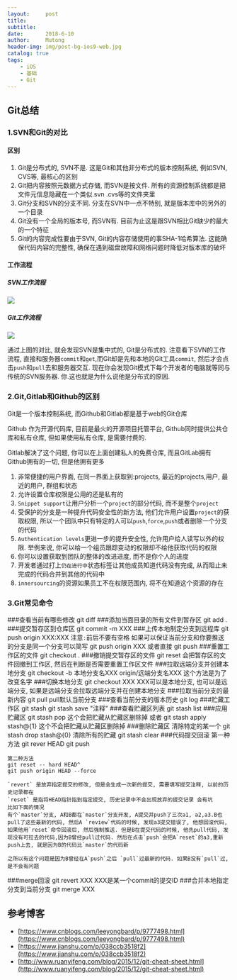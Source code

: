 ```yaml
---
layout:     post
title:      
subtitle:   
date:       2018-6-10
author:     Mutong
header-img: img/post-bg-ios9-web.jpg
catalog: true
tags:
    - iOS
    - 基础
    - Git
---
```


## Git总结

### 1.SVN和Git的对比

#### 区别
1. Git是分布式的, SVN不是. 这是Git和其他非分布式的版本控制系统, 例如SVN, CVS等, 最核心的区别
2. Git把内容按照元数据方式存储, 而SVN是按文件. 所有的资源控制系统都是把文件元信息隐藏在一个类似.svn .cvs等的文件夹里
3. Git分支和SVN的分支不同. 分支在SVN中一点不特别, 就是版本库中的另外的一个目录
4. Git没有一个全局的版本号, 而SVN有. 目前为止这是跟SVN相比Git缺少的最大的一个特征
5. Git的内容完成性要由于SVN, Git的内容存储使用的事SHA-1哈希算法. 这能确保代码内容的完整性, 确保在遇到磁盘故障和网络问题时降低对版本库的破坏

#### 工作流程

##### SVN工作流程
![](https://upload-images.jianshu.io/upload_images/3710706-5095f385de84dad2.png?imageMogr2/auto-orient/strip%7CimageView2/2/w/831/format/webp)

##### Git工作流程

![](https://upload-images.jianshu.io/upload_images/1244131-29e81270cde075e1.png?imageMogr2/auto-orient/strip%7CimageView2/2/w/930/format/webp)

通过上图的对比, 就会发现SVN是集中式的, Git是分布式的. 注意看下SVN的工作流程, 直接和服务器`commit`和`get`,而Git却是先和本地的Git工具`commit`, 然后才会点击`push`和`pull`去和服务器交互. 现在你会发现Git模式下每个开发者的电脑就等同与传统的SVN服务器. 你.这也就是为什么说他是分布式的原因.

### 2.Git,Gitlab和Github的区别

Git是一个版本控制系统, 而Github和Gitlab都是基于web的Git仓库

Github 作为开源代码库, 目前是最火的开源项目托管平台, Github同时提供公共仓库和私有仓库, 但如果使用私有仓库, 是需要付费的.

Gitlab解决了这个问题, 你可以在上面创建私人的免费仓库, 而且GitLab拥有Github拥有的一切, 但是他拥有更多

1. 非常便捷的用户界面, 在同一界面上获取到:projects, 最近的projects,用户, 最近的用户, 群组和状态
2. 允许设置仓库权限是公用的还是私有的
3. `Snippet support`让用户分析一个`project`的部分代码, 而不是整个`project`
4. 受保护的分支是一种提升代码安全性的新方法, 他们允许用户设置`project`的获取权限, 所以一个团队中只有特定的人可以`push`,`force`,`push`或者删除一个分支的代码
5. `Authentication levels`更进一步的提升安全性, 允许用户给人读写以外的权限. 举例来说, 你可以给一个组员跟踪变动的权限却不给他获取代码的权限
6. 你可以设置获取到团队的整体的改进进度, 而不是你个人的进度
7. 开发者通过打上`仍在进行中`状态标签让其他成员知道代码没有完成, 从而阻止未完成的代码合并到其他的代码中
8. `innersourcing`的资源如果员工不在权限范围内, 将不在知道这个资源的存在

### 3.Git常见命令
###查看当前有哪些修改
    git diff
###添加当面目录的所有文件到暂存区
    git add .
###提交暂存区到仓库区
    git commit -m XXX
###上传本地制定分支到远程库
    git push origin XXX:XXX 
    注意`:`前后不要有空格 
    如果可以保证当前分支和你要推送的分支是同一个分支可以简写 git push origin XXX
    或者直接 git push
###重置工作区的文件
    git checkout .
###撤销提交暂存区的文件
    git reset  会把暂存区的文件回撤到工作区, 然后在判断是否需要重置工作区文件
###拉取远端分支并创建本地分支
    git checkout -b 本地分支名XXX origin/远端分支名XXX 这个方法是为了改变名字
###切换本地分支
    git checkout XXX  XXX可以是本地分支, 也可以是远端分支, 如果是远端分支会拉取远端分支并在创建本地分支
###拉取当前分支的最新内容
    git pull pull默认当前分支
###查看当前分支的版本历史
    git log
###贮藏工作区
    git stash
    git stash save "注释"
###查看贮藏区列表
    git stash list
###应用贮藏区
    git stash pop  这个会把贮藏从贮藏区删除掉
    或者 
    git stash apply stash@{1} 这个不会把贮藏从贮藏区删除掉
###删除贮藏区
    清除特定的某一个 git stash drop stash@{0}
    清除所有的贮藏 git stash clear
###代码提交回滚
    第一种方法
    git rever HEAD
    git push

    第二种方法  
    git reset -- hard HEAD^
    git push origin HEAD --force
    
    `revert` 是放弃指定提交的修改, 但是会生成一次新的提交, 需要填写提交注释, 以前的历史记录都在
    `reset` 是指将HEAD指针指到指定提交, 历史记录中不会出现放弃的提交记录 会有坑
    比如下面的情况
    有个`master`分支, A和B都在`master`分支开发, A提交并push了三次a1, a2,a3.B也pull了这些最新的代码, 然后A `review`代码的时候, 发现a3提交错误了, 他想回滚代码, 如果他用`reset`命令回滚后, 然后强制推送. 但是B在提交代码的时候, 他先pull代码, 发现没有可拉去的代码,因为B曾经pull过代码. 然后在点击`push`会把A`reset`的a3,重新push上去, 就是因为B的代码比`master`的代码新

    之所以有这个问题是因为B曾经在A`push`之后 `pull`过最新的代码. 如果B没有`pull`过, 是不会有问题
###merge回滚
    git revert XXX    XXX是某一个commit的提交ID
###合并本地指定分支到当前分支
    git merge XXX



## 参考博客
* [https://www.cnblogs.com/leeyongbard/p/9777498.html](https://www.cnblogs.com/leeyongbard/p/9777498.html)
* [https://www.jianshu.com/p/038ccb3518f2](https://www.jianshu.com/p/038ccb3518f2)
* [http://www.ruanyifeng.com/blog/2015/12/git-cheat-sheet.html](http://www.ruanyifeng.com/blog/2015/12/git-cheat-sheet.html)

































